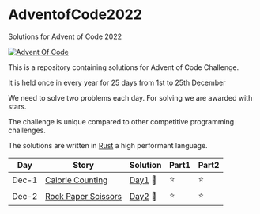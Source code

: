 # AdventofCode2022
Solutions for Advent of Code 2022

[![Advent Of Code](https://miro.medium.com/max/1200/1*XtCMwEXZe2VcH-jfcHwCBQ.jpeg)](https://adventofcode.com/)

This is a repository containing solutions for Advent of Code Challenge. 

It is held once in every year for 25 days from 1st to 25th December 

We need to solve two problems each day. For solving we are awarded with stars.

The challenge is unique compared to other competitive programming challenges.

The solutions are written in [Rust](https://www.rust-lang.org/) a high performant language.

| Day | Story | Solution | Part1 | Part2 |
| --- | --- | --- | --- | --- |
| Dec-1 | [Calorie Counting](https://adventofcode.com/2022/day/1) | [Day1](./src/day1) 🚢 | ⭐ | ⭐  | 
| Dec-2 | [Rock Paper Scissors](https://adventofcode.com/2022/day/2) | [Day2](./src/day2) 🚢 | ⭐ | ⭐ | 

